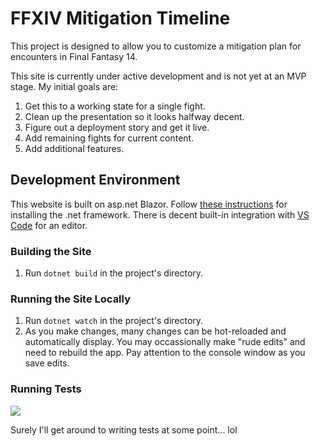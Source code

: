 FFXIV Mitigation Timeline
=========================

This project is designed to allow you to customize a mitigation plan for encounters in Final Fantasy 14. 

This site is currently under active development and is not yet at an MVP stage. My initial goals are:

1. Get this to a working state for a single fight.
2. Clean up the presentation so it looks halfway decent.
2. Figure out a deployment story and get it live.
3. Add remaining fights for current content. 
4. Add additional features. 

## Development Environment

This website is built on asp.net Blazor. Follow [these instructions](https://dotnet.microsoft.com/en-us/learn/aspnet/blazor-tutorial/install) for installing the .net framework. There is decent built-in integration with [VS Code](https://code.visualstudio.com/) for an editor. 

### Building the Site

1. Run `dotnet build` in the project's directory.

### Running the Site Locally

1. Run `dotnet watch` in the project's directory. 
2. As you make changes, many changes can be hot-reloaded and automatically display. You may occassionally make "rude edits" and need to rebuild the app. Pay attention to the console window as you save edits. 

### Running Tests

![](https://i.kym-cdn.com/entries/icons/mobile/000/030/710/dd0.jpg)

Surely I'll get around to writing tests at some point... lol
